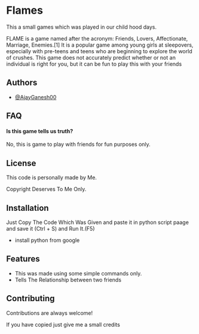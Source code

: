 
# Flames 

This a small games which was played in our child hood days.

FLAME is a game named after the acronym: Friends, Lovers, Affectionate, Marriage, Enemies.[1] It is a popular game among young girls at sleepovers, especially with pre-teens and teens who are beginning to explore the world of crushes. This game does not accurately predict whether or not an individual is right for you, but it can be fun to play this with your friends


## Authors

- [@AjayGanesh00](https://www.github.com/ajayganeshch)


## FAQ

#### Is this game tells us truth?

No, this is game to play with friends for fun purposes only.


## License

This code is personally made by Me.

Copyright Deserves To Me Only.


## Installation

Just Copy The Code Which Was Given and paste it in python script paage and save it (Ctrl + S) and Run It.(F5)

- install python from google

    
## Features

- This was made using some simple commands only.
- Tells The Relationship between two friends


## Contributing

Contributions are always welcome!

If you have copied just give me a small credits

